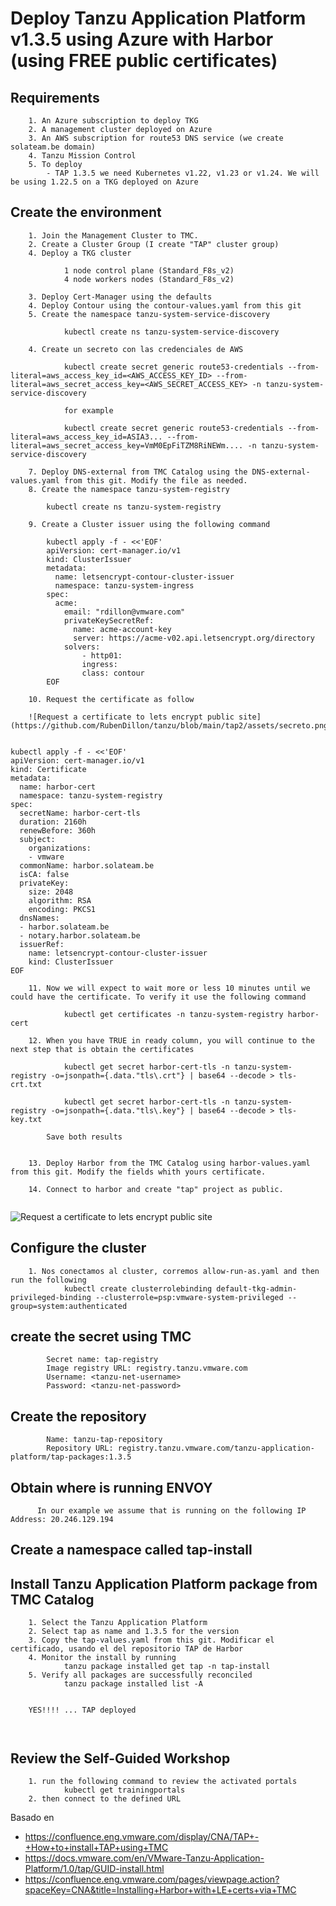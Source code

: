 # Deploy Tanzu Application Platform v1.3.5 using Azure with Harbor (using FREE public certificates)

## Requirements
```
    1. An Azure subscription to deploy TKG
    2. A management cluster deployed on Azure
    3. An AWS subscription for route53 DNS service (we create solateam.be domain)
    4. Tanzu Mission Control
    5. To deploy 
        - TAP 1.3.5 we need Kubernetes v1.22, v1.23 or v1.24. We will be using 1.22.5 on a TKG deployed on Azure
```

## Create the environment
```
    1. Join the Management Cluster to TMC. 
    2. Create a Cluster Group (I create "TAP" cluster group)
    4. Deploy a TKG cluster 
    
            1 node control plane (Standard_F8s_v2)
            4 node workers nodes (Standard_F8s_v2)
    
    3. Deploy Cert-Manager using the defaults
    4. Deploy Contour using the contour-values.yaml from this git
    5. Create the namespace tanzu-system-service-discovery 
    
            kubectl create ns tanzu-system-service-discovery
    
    4. Create un secreto con las credenciales de AWS
            
            kubectl create secret generic route53-credentials --from-literal=aws_access_key_id=<AWS_ACCESS_KEY_ID> --from-literal=aws_secret_access_key=<AWS_SECRET_ACCESS_KEY> -n tanzu-system-service-discovery
            
            for example
            
            kubectl create secret generic route53-credentials --from-literal=aws_access_key_id=ASIA3... --from-literal=aws_secret_access_key=VmM0EpFiTZM8RiNEWm.... -n tanzu-system-service-discovery
            
    7. Deploy DNS-external from TMC Catalog using the DNS-external-values.yaml from this git. Modify the file as needed.
    8. Create the namespace tanzu-system-registry
       
        kubectl create ns tanzu-system-registry
        
    9. Create a Cluster issuer using the following command

        kubectl apply -f - <<'EOF'
        apiVersion: cert-manager.io/v1
        kind: ClusterIssuer
        metadata:
          name: letsencrypt-contour-cluster-issuer
          namespace: tanzu-system-ingress
        spec:
          acme:
            email: "rdillon@vmware.com"
            privateKeySecretRef:
              name: acme-account-key
              server: https://acme-v02.api.letsencrypt.org/directory
            solvers:
                - http01:
                ingress:
                class: contour
        EOF
    
    10. Request the certificate as follow
    
    ![Request a certificate to lets encrypt public site](https://github.com/RubenDillon/tanzu/blob/main/tap2/assets/secreto.png)
    
    
kubectl apply -f - <<'EOF'
apiVersion: cert-manager.io/v1
kind: Certificate
metadata:
  name: harbor-cert
  namespace: tanzu-system-registry
spec:
  secretName: harbor-cert-tls
  duration: 2160h
  renewBefore: 360h
  subject:
    organizations:
    - vmware
  commonName: harbor.solateam.be
  isCA: false
  privateKey:
    size: 2048
    algorithm: RSA
    encoding: PKCS1
  dnsNames:
  - harbor.solateam.be
  - notary.harbor.solateam.be
  issuerRef:
    name: letsencrypt-contour-cluster-issuer
    kind: ClusterIssuer
EOF
    
    11. Now we will expect to wait more or less 10 minutes until we could have the certificate. To verify it use the following command
    
            kubectl get certificates -n tanzu-system-registry harbor-cert
    
    12. When you have TRUE in ready column, you will continue to the next step that is obtain the certificates
        
            kubectl get secret harbor-cert-tls -n tanzu-system-registry -o=jsonpath={.data."tls\.crt"} | base64 --decode > tls-crt.txt
            
            kubectl get secret harbor-cert-tls -n tanzu-system-registry -o=jsonpath={.data."tls\.key"} | base64 --decode > tls-key.txt
      
        Save both results
        
        
    13. Deploy Harbor from the TMC Catalog using harbor-values.yaml from this git. Modify the fields whith yours certificate.
    
    14. Connect to harbor and create "tap" project as public.
            
```       
![Request a certificate to lets encrypt public site](https://github.com/RubenDillon/tanzu/blob/main/tap2/assets/secreto.png)

## Configure the cluster
```
    1. Nos conectamos al cluster, corremos allow-run-as.yaml and then run the following
            kubectl create clusterrolebinding default-tkg-admin-privileged-binding --clusterrole=psp:vmware-system-privileged --group=system:authenticated

```
## create the secret using TMC
```
        Secret name: tap-registry
        Image registry URL: registry.tanzu.vmware.com
        Username: <tanzu-net-username>
        Password: <tanzu-net-password>

```

## Create the repository
```
        Name: tanzu-tap-repository
        Repository URL: registry.tanzu.vmware.com/tanzu-application-platform/tap-packages:1.3.5
```

## Obtain where is running ENVOY
```
      In our example we assume that is running on the following IP Address: 20.246.129.194
```      

## Create a namespace called tap-install

## Install Tanzu Application Platform package from TMC Catalog
```
    1. Select the Tanzu Application Platform
    2. Select tap as name and 1.3.5 for the version
    3. Copy the tap-values.yaml from this git. Modificar el certificado, usando el del repositorio TAP de Harbor
    4. Monitor the install by running
            tanzu package installed get tap -n tap-install
    5. Verify all packages are successfully reconciled
            tanzu package installed list -A
            
            
    YES!!!! ... TAP deployed 
    
    
```  

## Review the Self-Guided Workshop
```
    1. run the following command to review the activated portals
            kubectl get trainingportals
    2. then connect to the defined URL
```
    


  Basado en 
  - https://confluence.eng.vmware.com/display/CNA/TAP+-+How+to+install+TAP+using+TMC
  - https://docs.vmware.com/en/VMware-Tanzu-Application-Platform/1.0/tap/GUID-install.html
  - https://confluence.eng.vmware.com/pages/viewpage.action?spaceKey=CNA&title=Installing+Harbor+with+LE+certs+via+TMC

